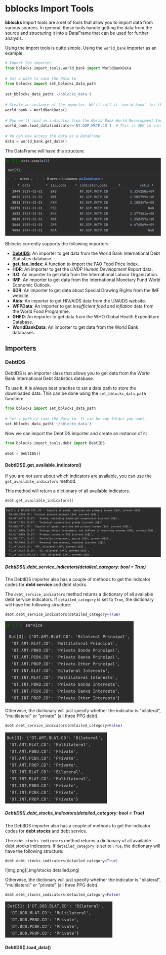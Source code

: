 # bblocks Import Tools

**bblocks** import tools are a set of tools that allow you to import data from various sources. In general,
these tools handle getting the data from the source and structuring it into a DataFrame that can be used
for further analysis.

Using the import tools is quite simple. Using the `world_bank` importer as an example:

```python
# Import the importer
from bblocks.import_tools.world_bank import WorldBankData

# Set a path to save the data to
from bblocks import set_bblocks_data_path

set_bblocks_data_path('~/bblocks_data')

# Create an instance of the importer. We'll call it `world_bank` for this example.
world_bank = WorldBankData()

# Now we'll load an indicator from the World Bank World Development Indicators
world_bank.load_data(indicator='NY.GDP.MKTP.CD')  # This is GDP in current prices

# We can now access the data as a DataFrame
data = world_bank.get_data()
```

The DataFrame will have this structure:

![img.png](.img/get_data_wb_example.png)

Bblocks currently supports the following importers:
- **[DebtIDS](#debtids)**: An importer to get data from the World Bank International Debt Statistics database.
- **get_fao_index**: A function to import the FAO Food Price Index.
- **HDR**: An importer to get the _UNDP Human Development Report_ data.
- **ILO**: An importer to get data from the International Labour Organization.
- **IMF**: An importer to get data from the International Monetary Fund World Economic Outlook.
- **SDR**: An importer to get data about Special Drawing Rights from the IMF website.
- **Aids**: An importer to get HIV/AIDS data from the UNAIDS website.
- **WFPData**: An importer to get _insufficient food_ and _inflation_ data from the World Food Programme.
- **GHED**: An importer to get data from the WHO Global Health Expenditure Database.
- **WorldBankData**: An importer to get data from the World Bank databases.

## Importers

### DebtIDS
DebtIDS is an importer class that allows you to get data from the World Bank International Debt 
Statistics database.

To use it, it is always best practise to set a data path to store the downloaded data. This can be done
using the `set_bblocks_data_path` function:

```python
from bblocks import set_bblocks_data_path

# Set a path to save the data to. It can be any folder you want.
set_bblocks_data_path('~/bblocks_data')
```

Now we can import the DebtIDS importer and create an instance of it:

```python
from bblocks.import_tools.debt import DebtIDS

debt = DebtIDS()
```

#### DebtIDS().get_available_indicators()
If you are not sure about which indicators are available, 
you can use the `get_available_indicators` method.

This method will return a dictionary of all available indicators.

```python
debt.get_available_indicators()
```
![img.png](.img/debt_data_dict.png)

##### DebtIDS().debt_service_indicators(detailed_category: bool = True)
The DebtIDS importer also has a couple of methods to get the indicator codes
for **debt service** and debt stocks.

The `debt_service_indicators` method returns a dictionary of all available
debt service indicators. If `detailed_category` is set to `True`, the
dictionary will have the following structure:

```python
debt.debt_service_indicators(detailed_category=True)
```
![img.png](.img/service_dict.png)

Otherwise, the dictionary will just specify whether the indicator is
"bilateral", "multilateral" or "private" (all three PPG debt).
    
```python
debt.debt_service_indicators(detailed_category=False)
```
![img_2.png](.img/service_dict_summary.png)

##### DebtIDS().debt_stocks_indicators(detailed_category: bool = True)
The DebtIDS importer also has a couple of methods to get the indicator codes
for **debt stocks** and debt service.

The `debt_stocks_indicators` method returns a dictionary of all available
debt stocks indicators. If `detailed_category` is set to `True`, the
dictionary will have the following structure:

```python
debt.debt_stocks_indicators(detailed_category=True)
```
![img.png](.img/stocks detailed.png)

Otherwise, the dictionary will just specify whether the indicator is
"bilateral", "multilateral" or "private" (all three PPG debt).

```python
debt.debt_stocks_indicators(detailed_category=False)
```
![img_1.png](.img/stocks_summary.png)

#### DebtIDS().load_data()




